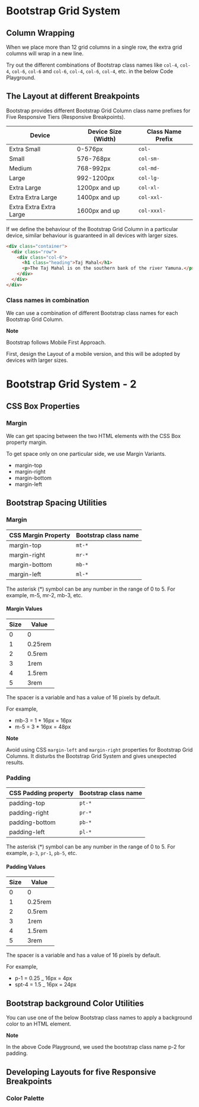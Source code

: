 # Bootstrap Grid System

## Column Wrapping

When we place more than 12 grid columns in a single row, the extra grid columns will wrap in a new line.

Try out the different combinations of Bootstrap class names like `col-4`, `col-4`, `col-6`, `col-6` and `col-6`, `col-4`, `col-6`, `col-4`, etc. in the below Code Playground.

## The Layout at different Breakpoints

Bootstrap provides different Bootstrap Grid Column class name prefixes for Five Responsive Tiers (Responsive Breakpoints).

| Device                  | Device Size (Width) | Class Name Prefix |
| ----------------------- | ------------------- | ----------------- |
| Extra Small             | 0-576px             | `col-`            |
| Small                   | 576-768px           | `col-sm-`         |
| Medium                  | 768-992px           | `col-md-`         |
| Large                   | 992-1200px          | `col-lg-`         |
| Extra Large             | 1200px and up       | `col-xl-`         |
| Extra Extra Large       | 1400px and up       | `col-xxl-`        |
| Extra Extra Extra Large | 1600px and up       | `col-xxxl-`       |

If we define the behaviour of the Bootstrap Grid Column in a particular device, similar behaviour is guaranteed in all devices with larger sizes.

```HTML
<div class="container">
  <div class="row">
    <div class="col-6">
      <h1 class="heading">Taj Mahal</h1>
      <p>The Taj Mahal is on the southern bank of the river Yamuna.</p>
    </div>
  </div>
</div>
```

### Class names in combination

We can use a combination of different Bootstrap class names for each Bootstrap Grid Column.

<b>Note</b>

Bootstrap follows Mobile First Approach.

First, design the Layout of a mobile version, and this will be adopted by devices with larger sizes.

# Bootstrap Grid System - 2

## CSS Box Properties

### Margin

We can get spacing between the two HTML elements with the CSS Box property margin.

To get space only on one particular side, we use Margin Variants.

- margin-top
- margin-right
- margin-bottom
- margin-left

## Bootstrap Spacing Utilities

### Margin

| CSS Margin Property | Bootstrap class name |
| ------------------- | -------------------- |
| margin-top          | `mt-*`               |
| margin-right        | `mr-*`               |
| margin-bottom       | `mb-*`               |
| margin-left         | `ml-*`               |

The asterisk (\*) symbol can be any number in the range of 0 to 5. For example, m-5, mr-2, mb-3, etc.

#### Margin Values

| Size | Value   |
| ---- | ------- |
| 0    | 0       |
| 1    | 0.25rem |
| 2    | 0.5rem  |
| 3    | 1rem    |
| 4    | 1.5rem  |
| 5    | 3rem    |

The spacer is a variable and has a value of 16 pixels by default.

For example,

- mb-3 = 1 \* 16px = 16px
- m-5 = 3 \* 16px = 48px

<b>Note</b>

Avoid using CSS `margin-left` and `margin-right` properties for Bootstrap Grid Columns. It disturbs the Bootstrap Grid System and gives unexpected results.

### Padding

| CSS Padding property | Bootstrap class name |
| -------------------- | -------------------- |
| padding-top          | `pt-*`               |
| padding-right        | `pr-*`               |
| padding-bottom       | `pb-*`               |
| padding-left         | `pl-*`               |

The asterisk (\*) symbol can be any number in the range of 0 to 5. For example, `p-3`, `pr-1`, `pb-5`, etc.

#### Padding Values

| Size | Value   |
| ---- | ------- |
| 0    | 0       |
| 1    | 0.25rem |
| 2    | 0.5rem  |
| 3    | 1rem    |
| 4    | 1.5rem  |
| 5    | 3rem    |

The spacer is a variable and has a value of 16 pixels by default.

For example,

- p-1 = 0.25 \_ 16px = 4px
- spt-4 = 1.5 \_ 16px = 24px

## Bootstrap background Color Utilities

You can use one of the below Bootstrap class names to apply a background color to an HTML element.

<b>Note</b>

In the above Code Playground, we used the bootstrap class name p-2 for padding.

## Developing Layouts for five Responsive Breakpoints

### Color Palette
